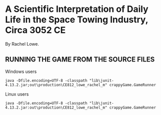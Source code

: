 # A Scientific Interpretation of Daily Life in the Space Towing Industry, Circa 3052 CE

By Rachel Lowe.

## RUNNING THE GAME FROM THE SOURCE FILES

Windows users
```
java -Dfile.encoding=UTF-8 -classpath "lib\junit-4.13.2.jar;out\production\CE812_lowe_rachel_m" crappyGame.GameRunner
```

Linux users
```
java -Dfile.encoding=UTF-8 -classpath "lib\junit-4.13.2.jar:out\production\CE812_lowe_rachel_m" crappyGame.GameRunner
```